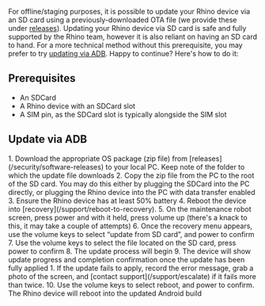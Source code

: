 For offline/staging purposes, it is possible to update your Rhino device via an SD card using a previously-downloaded OTA file (we provide these under [releases](/security/software-releases)). Updating your Rhino device via SD card is safe and fully supported by the Rhino team, however it is also reliant on having an SD card to hand. For a more technical method without this prerequisite, you may prefer to try [updating via ADB](/support/update-via-adb). Happy to continue? Here's how to do it:

## Prerequisites

- An SDCard
- A Rhino device with an SDCard slot
- A SIM pin, as the SDCard slot is typically alongside the SIM slot

## Update via ADB

<div class="numbered-instructions" markdown="1">
1. Download the appropriate OS package (zip file) from [releases](/security/software-releases) to your local PC. Keep note of the folder to which the update file downloads
2. Copy the zip file from the PC to the root of the SD card. You may do this either by plugging the SDCard into the PC directly, or plugging the Rhino device into the PC with data transfer enabled
3. Ensure the Rhino device has at least 50% battery
4. Reboot the device into [recovery](/support/reboot-to-recovery).
5. On the maintenance robot screen, press power and with it held, press volume up (there's a knack to this, it may take a couple of attempts)
6. Once the recovery menu appears, use the volume keys to select “update from SD card”, and power to confirm
7. Use the volume keys to select the file located on the SD card, press power to confirm
8. The update process will begin
9. The device will show update progress and completion confirmation once the update has been fully applied
  1. If the update fails to apply, record the error message, grab a photo of the screen, and [contact support](/support/escalate) if it fails more than twice.
10. Use the volume keys to select reboot, and power to confirm. The Rhino device will reboot into the updated Android build
</div>
